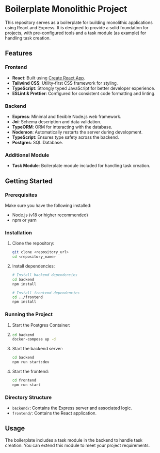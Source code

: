 # Boilerplate Monolithic Project

This repository serves as a boilerplate for building monolithic applications using React and Express. It is designed to provide a solid foundation for projects, with pre-configured tools and a task module (as example) for handling task creation.

## Features

### Frontend
- **React**: Built using [Create React App](https://create-react-app.dev/).
- **Tailwind CSS**: Utility-first CSS framework for styling.
- **TypeScript**: Strongly typed JavaScript for better developer experience.
- **ESLint & Prettier**: Configured for consistent code formatting and linting.

### Backend
- **Express**: Minimal and flexible Node.js web framework.
- **Joi**: Schema description and data validation.
- **TypeORM**: ORM for interacting with the database.
- **Nodemon**: Automatically restarts the server during development.
- **TypeScript**: Ensures type safety across the backend.
- **Postgres**: SQL Database.

### Additional Module
- **Task Module**: Boilerplate module included for handling task creation.

## Getting Started

### Prerequisites
Make sure you have the following installed:
- Node.js (v18 or higher recommended)
- npm or yarn

### Installation
1. Clone the repository:
   ```bash
   git clone <repository_url>
   cd <repository_name>
   ```

2. Install dependencies:
   ```bash
   # Install backend dependencies
   cd backend
   npm install

   # Install frontend dependencies
   cd ../frontend
   npm install
   ```

### Running the Project

1. Start the Postgres Container:
2. ```bash
   cd backend
   docker-compose up -d
   ```
1. Start the backend server:
   ```bash
   cd backend
   npm run start:dev
   ```

2. Start the frontend:
   ```bash
   cd frontend
   npm run start
   ```

### Directory Structure
- `backend/`: Contains the Express server and associated logic.
- `frontend/`: Contains the React application.

## Usage
The boilerplate includes a task module in the backend to handle task creation. You can extend this module to meet your project requirements.

